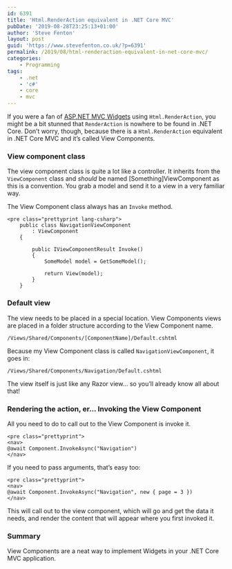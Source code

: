 ```yaml
---
id: 6391
title: 'Html.RenderAction equivalent in .NET Core MVC'
pubDate: '2019-08-28T23:25:13+01:00'
author: 'Steve Fenton'
layout: post
guid: 'https://www.stevefenton.co.uk/?p=6391'
permalink: /2019/08/html-renderaction-equivalent-in-net-core-mvc/
categories:
    - Programming
tags:
    - .net
    - 'c#'
    - core
    - mvc
---
```


If you were a fan of [ASP.NET MVC Widgets](https://www.stevefenton.co.uk/2017/11/asp-net-mvc-widgets-renderaction/) using `Html.RenderAction`, you might be a bit stunned that `RenderAction` is nowhere to be found in .NET Core. Don’t worry, though, because there is a `Html.RenderAction` equivalent in .NET Core MVC and it’s called View Components.

### View component class

The view component class is quite a lot like a controller. It inherits from the `ViewComponent` class and *should* be named \[Something\]ViewComponent as this is a convention. You grab a model and send it to a view in a very familiar way.

The View Component class always has an `Invoke` method.

```
<pre class="prettyprint lang-csharp">
    public class NavigationViewComponent
        : ViewComponent
    {

        public IViewComponentResult Invoke()
        {
            SomeModel model = GetSomeModel();

            return View(model);
        }
    }
```

### Default view

The view needs to be placed in a special location. View Components views are placed in a folder structure according to the View Component name.

`/Views/Shared/Components/[ComponentName]/Default.cshtml`

Because my View Component class is called `NavigationViewComponent`, it goes in:

`/Views/Shared/Components/Navigation/Default.cshtml`

The view itself is just like any Razor view… so you’ll already know all about that!

### Rendering the action, er… Invoking the View Component

All you need to do to call out to the View Component is invoke it.

```
<pre class="prettyprint">
<nav>
@await Component.InvokeAsync("Navigation")
</nav>
```

If you need to pass arguments, that’s easy too:

```
<pre class="prettyprint">
<nav>
@await Component.InvokeAsync("Navigation", new { page = 3 })
</nav>
```

This will call out to the view component, which will go and get the data it needs, and render the content that will appear where you first invoked it.

### Summary

View Components are a neat way to implement Widgets in your .NET Core MVC application.